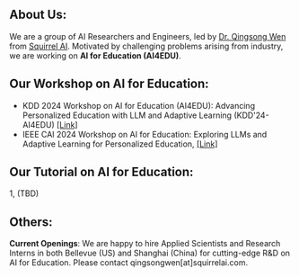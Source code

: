 ## About Us:
We are a group of AI Researchers and Engineers, led by [Dr. Qingsong Wen](https://sites.google.com/site/qingsongwen8/) from [Squirrel AI](https://squirrelai.com/). Motivated by challenging problems arising from industry, we are working on **AI for Education (AI4EDU)**.

## Our **Workshop on AI for Education**:

- KDD 2024 Workshop on AI for Education (AI4EDU): Advancing Personalized Education with LLM and Adaptive Learning (KDD'24-AI4EDU) [[Link]](https://ai-for-edu.github.io/workshop_kdd2024.html)
- IEEE CAI 2024 Workshop on AI for Education: Exploring LLMs and Adaptive Learning for Personalized Education, [[Link]](https://ai-for-edu.github.io/workshop_cai2024.html)

## Our **Tutorial on AI for Education**:

1, (TBD)

## Others:
**Current Openings**: 
We are happy to hire Applied Scientists and Research Interns in both Bellevue (US) and Shanghai (China) for cutting-edge R&D on AI for Education. Please contact qingsongwen[at]squirrelai.com.
